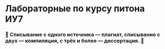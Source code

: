 # Лабораторные по курсу питона ИУ7

### 🦊 Списывание с одного источника — плагиат, списывание с двух — компиляция, с трёх и более — диссертация. 🦊